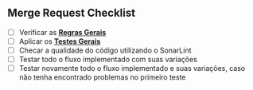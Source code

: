 ## Merge Request Checklist
- [ ] Verificar as [**Regras Gerais**](https://docs.izap.dev/checklists_backend_spring_boot?id=regras-gerais)
- [ ] Aplicar os [**Testes Gerais**](https://docs.izap.dev/checklists_backend_spring_boot?id=testes-gerais)
- [ ] Checar a qualidade do código utilizando o SonarLint
- [ ] Testar todo o fluxo implementado com suas variações
- [ ] Testar novamente todo o fluxo implementado e suas variações, caso não tenha encontrado problemas no primeiro teste